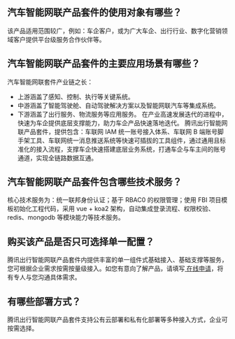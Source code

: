 ## 汽车智能网联产品套件的使用对象有哪些？
该产品适用范围较广，例如：车企客户，或为广大车企、出行行业、数字化营销领域客户提供平台级服务合作伙伴等。

## 汽车智能网联产品套件的主要应用场景有哪些？
汽车智能网联套件产业链之长：
- 上游涵盖了感知、控制、执行等关键系统。
- 中游涵盖了智能驾驶舱、自动驾驶解决方案以及智能网联汽车等集成系统。
- 下游涵盖了出行服务、物流服务等应用服务。
在产业高速发展迭代的进程中，快速为车企提供底层支撑能力，助力车企产品快速落地迭代。
腾讯出行智能网联产品套件，提供包含：车联网 IAM 统一账号接入体系、车联网 B 端账号脚手架工具、车联网统一消息推送系统等快速可插拔的工具组件，通过通用且标准化的接入流程，支撑车企快速搭建底层业务系统，打通车企与车主间的账号通道，实现全链路数据互通。

## 汽车智能网联产品套件包含哪些技术服务？
核心技术服务为：统一联邦身份认证；基于 RBAC0 的权限管理；使用 FBI 项目模板初始化工程代码，采用 vue + koa2 架构，自动集成登录流程、权限校验、redis、mongodb 等模块能力等技术服务。

## 购买该产品是否只可选择单一配置？
腾讯出行智能网联产品套件内提供丰富的单一组件式基础接入、基础支撑等服务，您可根据企业需求按需按量级接入。如您有意向了解产品，请填写[ 在线申请](https://cloud.tencent.com/apply/p/cbzb1fwb659)，将有专人与您沟通具体需求。

## 有哪些部署方式？
腾讯出行智能网联产品套件支持公有云部署和私有化部署等多种接入方式，企业可按需选择。
